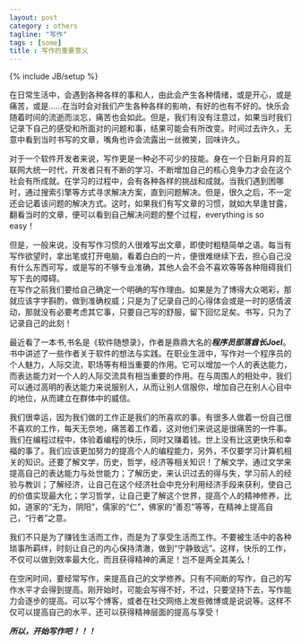 ```yaml
---
layout: post
category : others
tagline: "写作"
tags : [some]
title : 写作的重要意义
---
```

{% include JB/setup %}

  
在日常生活中，会遇到各种各样的事和人，由此会产生各种情绪，或是开心，或是痛苦，或是……在当时会对我们产生各种各样的影响，有好的也有不好的。快乐会随着时间的流逝而淡忘，痛苦也会如此。但是，我们有没有注意过，如果当时我们记录下自己的感受和所面对的问题和事，结果可能会有所改变。时间过去许久，无意中看到当时书写的文章，嘴角也许会流露出一丝微笑，回味许久。 
  
对于一个软件开发者来说，写作更是一种必不可少的技能。身在一个日新月异的互联网大统一时代，开发者只有不断的学习、不断增加自己的核心竞争力才会在这个社会有所成就。在学习的过程中，会有各种各样的挑战和成就。当我们遇到困哪时，通过搜索引擎等方式寻求解决方案，直到问题解决。但是，很久之后，不一定还会记着该问题的解决方式。这时，如果我们有写文章的习惯，就如大旱逢甘露，翻看当时的文章，便可以看到自己解决问题的整个过程，everything is so easy！    

但是，一般来说，没有写作习惯的人很难写出文章，即使时粗糙简单之语。每当有写作欲望时，拿出笔或打开电脑，看着白白的一片，便很难继续下去，担心自己没有什么东西可写，或是写的不够专业准确，其他人会不会不喜欢等等各种阻碍我们写下去的障碍。    
在写作之前我们要给自己确定一个明确的写作理由。如果是为了博得大众喝彩，那就应该字字斟酌，做到准确权威；只是为了记录自己的心得体会或是一时的感情波动，那就没有必要考虑其它事，只要自己写的舒服，留下回忆足矣。书写，只为了记录自己的此刻！
   
最近看了一本书,书名是《软件随想录》，作者是鼎鼎大名的***程序员部落酋长Joel***。书中讲述了一些作者关于软件的想法与实践。在职业生涯中，写作对一个程序员的个人魅力，人际交流，职场等有相当重要的作用。它可以增加一个人的表达能力，而表达能力对一个人的人际交流具有相当重要的作用。在与周围人的相处中，我们可以通过高明的表达能力来说服别人，从而让别人信服你，增加自己在别人心目中的地位，从而建立在群体中的威信。

我们很幸运，因为我们做的工作正是我们的所喜欢的事。有很多人做着一份自己很不喜欢的工作，每天无奈地，痛苦着工作着，这对他们来说这是很痛苦的一件事。我们在编程过程中，体验着编程的快乐，同时又赚着钱。世上没有比这更快乐和幸福的事了。我们应该更加努力的提高个人的编程能力，另外，不仅要学习计算机相关的知识。还要了解文学，历史，哲学，经济等相关知识！了解文学，通过文学来提高自己的表达能力与处世能力；了解历史，来认识过去的得与失，学习前人的经验与教训；了解经济，让自己在这个经济社会中充分利用经济手段来获利，使自己的价值实现最大化；学习哲学，让自己更了解这个世界，提高个人的精神修养，比如，道家的“无为，阴阳”，儒家的“仁”，佛家的“善忍”等等，在精神上提高自己，“行者”之意。

我们不只是为了赚钱生活而工作，而是为了享受生活而工作。不要被生活中的各种琐事所羁绊，时刻让自己的内心保持清澈，做到“宁静致远”。这样，快乐的工作，不仅可以做到效率最大化，而且获得精神的满足！岂不是两全其美么！

在空闲时间，要经常写作，来提高自己的文学修养。只有不间断的写作，自己的写作水平才会得到提高。刚开始时，可能会写得不好，不过，只要坚持下去，写作能力会逐步的提高。可以写个博客，或者在社交网络上发些微博或是说说等。这样不仅可以提高自己的水平，还可以获得精神层面的提高与享受！

***所以，开始写作吧！！！***